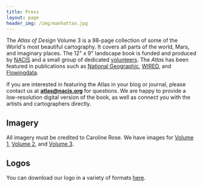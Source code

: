 ```yaml
---
title: Press
layout: page
header_img: /img/manhattan.jpg
---
```


The _Atlas of Design_ Volume 3 is a 98-page collection of some of the World's most beautiful cartography. It covers all parts of the world, Mars, and imaginary places. The 12" x 9" landscape book is funded and produced by [NACIS](http://nacis.org/) and a small group of dedicated [volunteers](http://localhost:4000/about/staff/). The _Atlas_ has been featured in publications such as [National Geographic](http://news.nationalgeographic.com/2016/11/best-new-maps-atlas-design/), [WIRED](https://www.wired.com/2016/11/atlas-design-back-wonderfully-funky-maps/), and [Flowingdata](https://flowingdata.com/2012/10/25/insisting-on-beautiful-maps/).

If you are interested in featuring the Atlas in your blog or journal, please contact us at <strong>atlas@nacis.org</strong> for questions. We are happy to provide a low-resolution digital version of the book, as well as connect you with the artists and cartographers directly.

## Imagery

All imagery must be credited to Caroline Rose. We have images for [Volume 1](/press/photos-v1.zip), [Volume 2](/press/photos-v2.zip), and [Volume 3](/press/photos-v3.zip).

## Logos

You can download our logo in a variety of formats [here](/press/logos.zip).